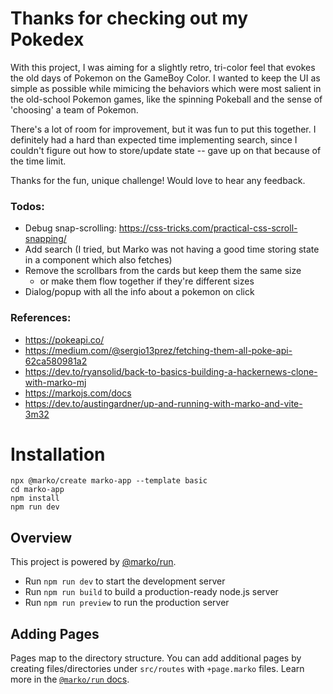 # Thanks for checking out my Pokedex

With this project, I was aiming for a slightly retro, tri-color feel that evokes the old days of Pokemon on the GameBoy Color. I wanted to keep the UI as simple as possible while mimicing the behaviors which were most salient in the old-school Pokemon games, like the spinning Pokeball and the sense of 'choosing' a team of Pokemon. 

There's a lot of room for improvement, but it was fun to put this together. I definitely had a hard than expected time implementing search, since I couldn't figure out how to store/update state -- gave up on that because of the time limit. 

Thanks for the fun, unique challenge! Would love to hear any feedback. 

### Todos: 
- Debug snap-scrolling: https://css-tricks.com/practical-css-scroll-snapping/
- Add search (I tried, but Marko was not having a good time storing state in a component which also fetches)
- Remove the scrollbars from the cards but keep them the same size
  - or make them flow together if they're different sizes
- Dialog/popup with all the info about a pokemon on click

### References: 
- https://pokeapi.co/
- https://medium.com/@sergio13prez/fetching-them-all-poke-api-62ca580981a2
- https://dev.to/ryansolid/back-to-basics-building-a-hackernews-clone-with-marko-mj
- https://markojs.com/docs
- https://dev.to/austingardner/up-and-running-with-marko-and-vite-3m32

# Installation

```
npx @marko/create marko-app --template basic
cd marko-app
npm install
npm run dev
```

## Overview

This project is powered by [@marko/run](https://github.com/marko-js/run).

- Run `npm run dev` to start the development server
- Run `npm run build` to build a production-ready node.js server
- Run `npm run preview` to run the production server

## Adding Pages

Pages map to the directory structure. You can add additional pages by creating files/directories under `src/routes` with `+page.marko` files.  Learn more in the [`@marko/run` docs](https://github.com/marko-js/run/#file-based-routing).

